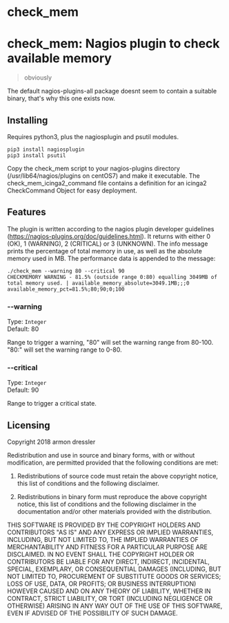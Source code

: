 # check_mem
# check_mem: Nagios plugin to check available memory
> obviously

The default nagios-plugins-all package doesnt seem to contain a suitable binary,
that's why this one exists now.

## Installing

Requires python3, plus the nagiosplugin and psutil modules.
```shell
pip3 install nagiosplugin
pip3 install psutil
```

Copy the check_mem script to your nagios-plugins directory (/usr/lib64/nagios/plugins on centOS7) 
and make it executable.
The check_mem_icinga2_command file contains a definition for an icinga2 CheckCommand Object for easy deployment.
 

## Features

The plugin is written according to the nagios plugin developer guidelines (https://nagios-plugins.org/doc/guidelines.html).
It returns with either 0 (OK), 1 (WARNING), 2 (CRITICAL) or 3 (UNKNOWN).
The info message prints the percentage of total memory in use, 
as well as the absolute memory used in MB. The performance data is appended to the message:

    ./check_mem --warning 80 --critical 90
    CHECKMEMORY WARNING - 81.5% (outside range 0:80) equalling 3049MB of total memory used. | available_memory_absolute=3049.1MB;;;0 available_memory_pct=81.5%;80;90;0;100



### --warning
Type: `Integer`  
Default: 80

Range to trigger a warning, "80" will set the warning range from 80-100.
"80:" will set the warning range to 0-80.


### --critical
Type: `Integer`  
Default: 90

Range to trigger a critical state.


## Licensing

Copyright 2018 armon dressler

Redistribution and use in source and binary forms, with or without modification, are permitted provided that the following conditions are met:

1. Redistributions of source code must retain the above copyright notice, this list of conditions and the following disclaimer.

2. Redistributions in binary form must reproduce the above copyright notice, this list of conditions and the following disclaimer in the documentation and/or other materials provided with the distribution.

THIS SOFTWARE IS PROVIDED BY THE COPYRIGHT HOLDERS AND CONTRIBUTORS "AS IS" AND ANY EXPRESS OR IMPLIED WARRANTIES, INCLUDING, BUT NOT LIMITED TO, THE IMPLIED WARRANTIES OF MERCHANTABILITY AND FITNESS FOR A PARTICULAR PURPOSE ARE DISCLAIMED. IN NO EVENT SHALL THE COPYRIGHT HOLDER OR CONTRIBUTORS BE LIABLE FOR ANY DIRECT, INDIRECT, INCIDENTAL, SPECIAL, EXEMPLARY, OR CONSEQUENTIAL DAMAGES (INCLUDING, BUT NOT LIMITED TO, PROCUREMENT OF SUBSTITUTE GOODS OR SERVICES; LOSS OF USE, DATA, OR PROFITS; OR BUSINESS INTERRUPTION) HOWEVER CAUSED AND ON ANY THEORY OF LIABILITY, WHETHER IN CONTRACT, STRICT LIABILITY, OR TORT (INCLUDING NEGLIGENCE OR OTHERWISE) ARISING IN ANY WAY OUT OF THE USE OF THIS SOFTWARE, EVEN IF ADVISED OF THE POSSIBILITY OF SUCH DAMAGE.